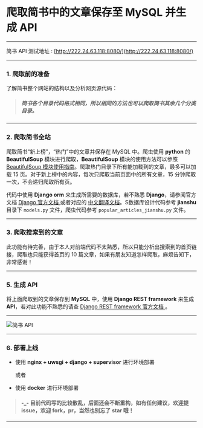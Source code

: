 # 爬取简书中的文章保存至 MySQL 并生成 API 

---

简书 API 测试地址 : [http://222.24.63.118:8080/](http://222.24.63.118:8080/)

---

### 1. 爬取前的准备

了解简书整个网站的结构以及分析网页源代码：

[]()


> ##### 简书各个目录代码格式相同，所以相同的方法也可以爬取简书其余几个分类目录。

---

### 2. 爬取简书全站

爬取简书“新上榜”，“热门”中的文章并保存在 MySQL 中。爬虫使用 **python** 的 **BeautifulSoup** 模块进行爬取，**BeautifulSoup** 模块的使用方法可以参照 [BeautifulSoup 模块使用指南](http://www.jianshu.com/p/2b783f7914c6)。爬取热门目录下所有能加载到的文章，最多可以加载 15 页。对于新上榜中的内容，每次只爬取当前页面中的所有文章，15 分钟爬取一次，不会递归爬取所有页。

代码中使用 **Django orm** 来生成所需要的数据库，若不熟悉 **Django**，请参阅官方文档 [ Django 官方文档 ](https://www.djangoproject.com/) 或者对应的 [中文翻译文档](http://python.usyiyi.cn/django/index.html)。S数据库设计代码参考 **jianshu** 目录下 `models.py` 文件，爬虫代码参考 `popular_articles_jianshu.py` 文件。 

---

### 3. 爬取搜索到的文章

此功能有待完善，由于本人对前端代码不太熟悉，所以只能分析出搜索到的首页链接，爬取也只能获得首页的 10 篇文章，如果有朋友知道怎样爬取，麻烦告知下，非常感谢！

---

### 5. 生成 API

将上面爬取到的文章保存到 **MySQL** 中，使用 **Django REST framework** 来生成 **API**，若对此功能不熟悉的请查 [ Django REST framework 官方文档 ](http://www.django-rest-framework.org/)。

---

![简书 API](http://cdn.tianfeiyu.com/jianshuapi.png)

---

### 6. 部署上线

* 使用 **nginx + uwsgi + django + supervisor** 进行环境部署

	或者

* 使用 **docker** 进行环境部署

> #### -_- 目前代码写的比较散乱，后面还会不断重构，如有任何建议，欢迎提 issue，欢迎 fork，pr，当然也别忘了 star 哦！

---
